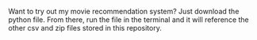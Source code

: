 Want to try out my movie recommendation system? Just download the python file. From there, run the file in the terminal and it will reference the other csv and zip files stored in this repository. 
